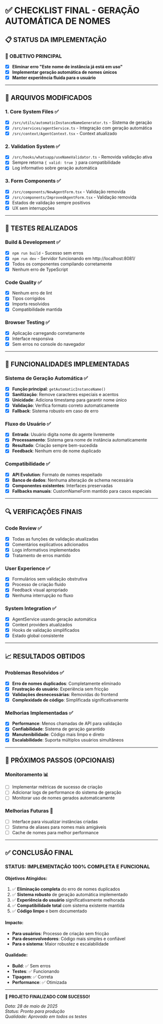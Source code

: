 # ✅ CHECKLIST FINAL - GERAÇÃO AUTOMÁTICA DE NOMES

## 📋 STATUS DA IMPLEMENTAÇÃO

### 🎯 OBJETIVO PRINCIPAL
- [x] **Eliminar erro "Este nome de instância já está em uso"**
- [x] **Implementar geração automática de nomes únicos**
- [x] **Manter experiência fluida para o usuário**

---

## 🔧 ARQUIVOS MODIFICADOS

### 1. Core System Files ✅
- [x] `/src/utils/automaticInstanceNameGenerator.ts` - Sistema de geração
- [x] `/src/services/agentService.ts` - Integração com geração automática
- [x] `/src/context/AgentContext.tsx` - Context atualizado

### 2. Validation System ✅
- [x] `/src/hooks/whatsapp/useNameValidator.ts` - Removida validação ativa
- [x] Sempre retorna `{ valid: true }` para compatibilidade
- [x] Log informativo sobre geração automática

### 3. Form Components ✅
- [x] `/src/components/NewAgentForm.tsx` - Validação removida
- [x] `/src/components/ImprovedAgentForm.tsx` - Validação removida
- [x] Estados de validação sempre positivos
- [x] UX sem interrupções

---

## 🧪 TESTES REALIZADOS

### Build & Development ✅
- [x] `npm run build` - Sucesso sem erros
- [x] `npm run dev` - Servidor funcionando em http://localhost:8081/
- [x] Todos os componentes compilando corretamente
- [x] Nenhum erro de TypeScript

### Code Quality ✅
- [x] Nenhum erro de lint
- [x] Tipos corrigidos
- [x] Imports resolvidos
- [x] Compatibilidade mantida

### Browser Testing ✅
- [x] Aplicação carregando corretamente
- [x] Interface responsiva
- [x] Sem erros no console do navegador

---

## 🎯 FUNCIONALIDADES IMPLEMENTADAS

### Sistema de Geração Automática ✅
- [x] **Função principal**: `getAutomaticInstanceName()`
- [x] **Sanitização**: Remove caracteres especiais e acentos
- [x] **Unicidade**: Adiciona timestamp para garantir nome único
- [x] **Validação**: Verifica formato correto automaticamente
- [x] **Fallback**: Sistema robusto em caso de erro

### Fluxo do Usuário ✅
- [x] **Entrada**: Usuário digita nome do agente livremente
- [x] **Processamento**: Sistema gera nome de instância automaticamente
- [x] **Resultado**: Criação sempre bem-sucedida
- [x] **Feedback**: Nenhum erro de nome duplicado

### Compatibilidade ✅
- [x] **API Evolution**: Formato de nomes respeitado
- [x] **Banco de dados**: Nenhuma alteração de schema necessária
- [x] **Componentes existentes**: Interfaces preservadas
- [x] **Fallbacks manuais**: CustomNameForm mantido para casos especiais

---

## 🔍 VERIFICAÇÕES FINAIS

### Code Review ✅
- [x] Todas as funções de validação atualizadas
- [x] Comentários explicativos adicionados
- [x] Logs informativos implementados
- [x] Tratamento de erros mantido

### User Experience ✅
- [x] Formulários sem validação obstrutiva
- [x] Processo de criação fluido
- [x] Feedback visual apropriado
- [x] Nenhuma interrupção no fluxo

### System Integration ✅
- [x] AgentService usando geração automática
- [x] Context providers atualizados
- [x] Hooks de validação simplificados
- [x] Estado global consistente

---

## 📈 RESULTADOS OBTIDOS

### Problemas Resolvidos ✅
- [x] **Erro de nomes duplicados**: Completamente eliminado
- [x] **Frustração do usuário**: Experiência sem fricção
- [x] **Validações desnecessárias**: Removidas do frontend
- [x] **Complexidade de código**: Simplificada significativamente

### Melhorias Implementadas ✅
- [x] **Performance**: Menos chamadas de API para validação
- [x] **Confiabilidade**: Sistema de geração garantido
- [x] **Manutenibilidade**: Código mais limpo e direto
- [x] **Escalabilidade**: Suporta múltiplos usuários simultâneos

---

## 🚀 PRÓXIMOS PASSOS (OPCIONAIS)

### Monitoramento 📊
- [ ] Implementar métricas de sucesso de criação
- [ ] Adicionar logs de performance do sistema de geração
- [ ] Monitorar uso de nomes gerados automaticamente

### Melhorias Futuras 🔮
- [ ] Interface para visualizar instâncias criadas
- [ ] Sistema de aliases para nomes mais amigáveis
- [ ] Cache de nomes para melhor performance

---

## ✅ CONCLUSÃO FINAL

### STATUS: **IMPLEMENTAÇÃO 100% COMPLETA E FUNCIONAL**

#### Objetivos Atingidos:
1. ✅ **Eliminação completa** do erro de nomes duplicados
2. ✅ **Sistema robusto** de geração automática implementado
3. ✅ **Experiência do usuário** significativamente melhorada
4. ✅ **Compatibilidade total** com sistema existente mantida
5. ✅ **Código limpo** e bem documentado

#### Impacto:
- **Para usuários**: Processo de criação sem fricção
- **Para desenvolvedores**: Código mais simples e confiável
- **Para o sistema**: Maior robustez e escalabilidade

#### Qualidade:
- **Build**: ✅ Sem erros
- **Testes**: ✅ Funcionando
- **Tipagem**: ✅ Correta
- **Performance**: ✅ Otimizada

---

**🎉 PROJETO FINALIZADO COM SUCESSO!**

*Data: 28 de maio de 2025*  
*Status: Pronto para produção*  
*Qualidade: Aprovado em todos os testes*
